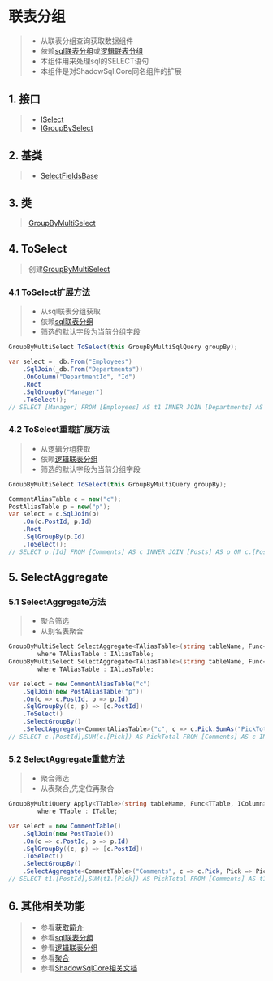# 联表分组
>* 从联表分组查询获取数据组件
>* 依赖[sql联表分组](../sqlquery/groupbyjoin.md)或[逻辑联表分组](../query/groupbyjoin.md)
>* 本组件用来处理sql的SELECT语句
>* 本组件是对ShadowSql.Core同名组件的扩展

## 1. 接口
>* [ISelect](/api/ShadowSql.Select.ISelect.html)
>* [IGroupBySelect](/api/ShadowSql.Select.IGroupBySelect.html)

## 2. 基类
>* [SelectFieldsBase](/api/ShadowSql.Select.SelectFieldsBase.html)

## 3. 类
>[GroupByMultiSelect](/api/ShadowSql.Select.GroupByMultiSelect.html)

## 4. ToSelect
>创建[GroupByMultiSelect](/api/ShadowSql.Select.GroupByMultiSelect.html)

### 4.1 ToSelect扩展方法
>* 从sql联表分组获取
>* 依赖[sql联表分组](../sqlquery/groupbyjoin.md)
>* 筛选的默认字段为当前分组字段
~~~csharp
GroupByMultiSelect ToSelect(this GroupByMultiSqlQuery groupBy);
~~~
~~~csharp
var select = _db.From("Employees")
    .SqlJoin(_db.From("Departments"))
    .OnColumn("DepartmentId", "Id")
    .Root
    .SqlGroupBy("Manager")
    .ToSelect();
// SELECT [Manager] FROM [Employees] AS t1 INNER JOIN [Departments] AS t2 ON t1.[DepartmentId]=t2.[Id] GROUP BY [Manager]
~~~

### 4.2 ToSelect重载扩展方法
>* 从逻辑分组获取
>* 依赖[逻辑联表分组](../query/groupbyjoin.md)
>* 筛选的默认字段为当前分组字段
~~~csharp
GroupByMultiSelect ToSelect(this GroupByMultiQuery groupBy);
~~~
~~~csharp
CommentAliasTable c = new("c");
PostAliasTable p = new("p");
var select = c.SqlJoin(p)
    .On(c.PostId, p.Id)
    .Root
    .SqlGroupBy(p.Id)
    .ToSelect();
// SELECT p.[Id] FROM [Comments] AS c INNER JOIN [Posts] AS p ON c.[PostId]=p.[Id] GROUP BY p.[Id]
~~~

## 5. SelectAggregate
### 5.1 SelectAggregate方法
>* 聚合筛选
>* 从别名表聚合
~~~csharp
GroupByMultiSelect SelectAggregate<TAliasTable>(string tableName, Func<TAliasTable, IAggregateFieldAlias> select)
        where TAliasTable : IAliasTable;
GroupByMultiSelect SelectAggregate<TAliasTable>(string tableName, Func<TAliasTable, IEnumerable<IAggregateFieldAlias>> select)
        where TAliasTable : IAliasTable;
~~~
~~~csharp
var select = new CommentAliasTable("c")
    .SqlJoin(new PostAliasTable("p"))
    .On(c => c.PostId, p => p.Id)
    .SqlGroupBy((c, p) => [c.PostId])
    .ToSelect()
    .SelectGroupBy()
    .SelectAggregate<CommentAliasTable>("c", c => c.Pick.SumAs("PickTotal"));
// SELECT c.[PostId],SUM(c.[Pick]) AS PickTotal FROM [Comments] AS c INNER JOIN [Posts] AS p ON c.[PostId]=p.[Id] GROUP BY c.[PostId]
~~~

### 5.2 SelectAggregate重载方法
>* 聚合筛选
>* 从表聚合,先定位再聚合
~~~csharp
GroupByMultiQuery Apply<TTable>(string tableName, Func<TTable, IColumn> select, Func<IColumn, IAggregateField> aggregate, Func<Logic, IAggregateField, Logic> query)
        where TTable : ITable;
~~~
~~~csharp
var select = new CommentTable()
    .SqlJoin(new PostTable())
    .On(c => c.PostId, p => p.Id)
    .SqlGroupBy((c, p) => [c.PostId])
    .ToSelect()
    .SelectGroupBy()
    .SelectAggregate<CommentTable>("Comments", c => c.Pick, Pick => Pick.SumAs("PickTotal"));
// SELECT t1.[PostId],SUM(t1.[Pick]) AS PickTotal FROM [Comments] AS t1 INNER JOIN [Posts] AS t2 ON t1.[PostId]=t2.[Id] GROUP BY t1.[PostId]
~~~

## 6. 其他相关功能
>* 参看[获取简介](./index.md)
>* 参看[sql联表分组](../sqlquery/groupbyjoin.md)
>* 参看[逻辑联表分组](../query/groupbyjoin.md)
>* 参看[聚合](../../shadowcore/aggregate.md)
>* 参看[ShadowSqlCore相关文档](../../shadowcore/select/index.md)